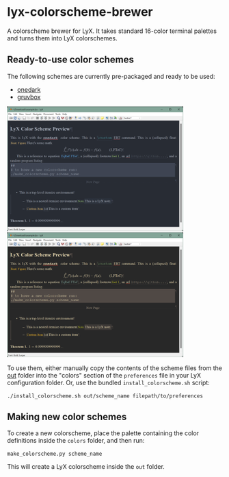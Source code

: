 # lyx-colorscheme-brewer

A colorscheme brewer for LyX. It takes standard 16-color terminal palettes and turns them into
LyX colorschemes.

## Ready-to-use color schemes

The following schemes are currently pre-packaged and ready to be used:
* [onedark](out/onedark)
* [gruvbox](out/gruvbox)

<a href="screenshots/onedark.png"><img src="screenshots/onedark.png" width="412"></a>
<a href="screenshots/gruvbox.png"><img src="screenshots/gruvbox.png" width="412"></a>

To use them, either manually copy the contents of the scheme files from the [out](out)
folder into the "colors" section of the `preferences` file in your LyX configuration
folder. Or, use the bundled `install_colorscheme.sh` script:
```
./install_colorscheme.sh out/scheme_name filepath/to/preferences
```

## Making new color schemes

To create a new colorscheme, place the palette containing the color definitions inside
the `colors` folder, and then run: 
```
make_colorscheme.py scheme_name
```
This will create a LyX colorscheme inside the `out` folder.
